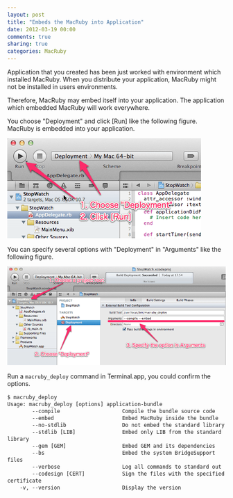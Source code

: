 ```yaml
---
layout: post
title: "Embeds the MacRuby into Application"
date: 2012-03-19 00:00
comments: true
sharing: true
categories: MacRuby
---
```


Application that you created has been just worked with environment which installed MacRuby. When you distribute your application, MacRuby might not be installed in users environments.

Therefore, MacRuby may embed itself into your application. The application which embedded MacRuby will work everywhere.

You choose "Deployment" and click [Run] like the following figure. MacRuby is embedded into your application.

![image](/images/en/intro-deployment/deployment.png)

You can specify several options with "Deployment" in "Arguments" like the following figure.

![image](/images/en/intro-deployment/deployment_option.png)

Run a `macruby_deploy` command in Terminal.app, you could confirm the options.

```
$ macruby_deploy 
Usage: macruby_deploy [options] application-bundle
        --compile                    Compile the bundle source code
        --embed                      Embed MacRuby inside the bundle
        --no-stdlib                  Do not embed the standard library
        --stdlib [LIB]               Embed only LIB from the standard library
        --gem [GEM]                  Embed GEM and its dependencies
        --bs                         Embed the system BridgeSupport files
        --verbose                    Log all commands to standard out
        --codesign [CERT]            Sign the files with the specified certificate
    -v, --version                    Display the version
```